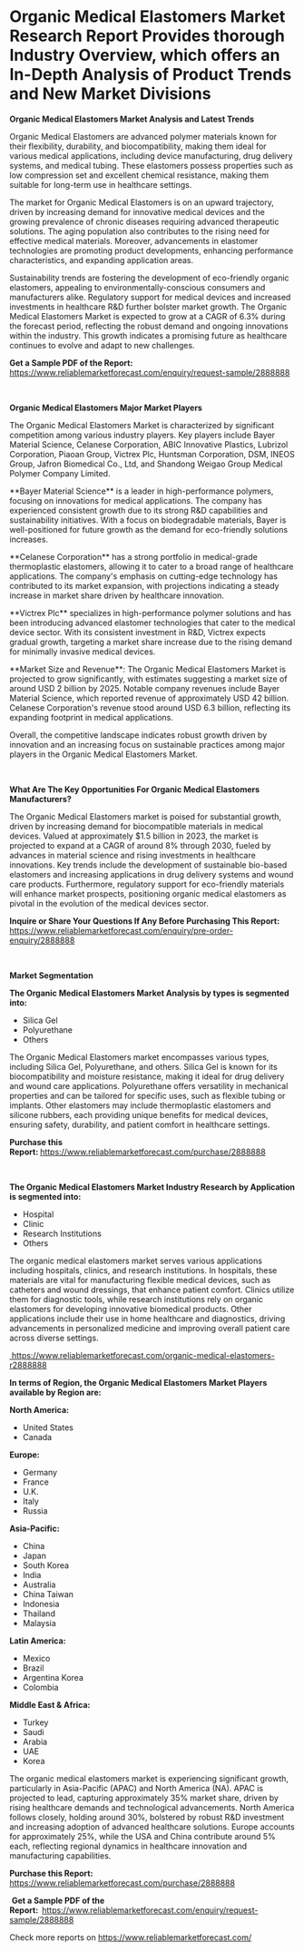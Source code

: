 <p><h1>Organic Medical Elastomers Market Research Report Provides thorough Industry Overview, which offers an In-Depth Analysis of Product Trends and New Market Divisions</h1></p><p><strong>Organic Medical Elastomers Market Analysis and Latest Trends</strong></p>
<p><p>Organic Medical Elastomers are advanced polymer materials known for their flexibility, durability, and biocompatibility, making them ideal for various medical applications, including device manufacturing, drug delivery systems, and medical tubing. These elastomers possess properties such as low compression set and excellent chemical resistance, making them suitable for long-term use in healthcare settings.</p><p>The market for Organic Medical Elastomers is on an upward trajectory, driven by increasing demand for innovative medical devices and the growing prevalence of chronic diseases requiring advanced therapeutic solutions. The aging population also contributes to the rising need for effective medical materials. Moreover, advancements in elastomer technologies are promoting product developments, enhancing performance characteristics, and expanding application areas.</p><p>Sustainability trends are fostering the development of eco-friendly organic elastomers, appealing to environmentally-conscious consumers and manufacturers alike. Regulatory support for medical devices and increased investments in healthcare R&D further bolster market growth. The Organic Medical Elastomers Market is expected to grow at a CAGR of 6.3% during the forecast period, reflecting the robust demand and ongoing innovations within the industry. This growth indicates a promising future as healthcare continues to evolve and adapt to new challenges.</p></p>
<p><strong>Get a Sample PDF of the Report:&nbsp;</strong> <a href="https://www.reliablemarketforecast.com/enquiry/request-sample/2888888?utm_campaign=2724&utm_medium=2&utm_source=Github&utm_content=ia&utm_term=14032025&utm_id=organic-medical-elastomers">https://www.reliablemarketforecast.com/enquiry/request-sample/2888888</a></p>
<p>&nbsp;</p>
<p><strong>Organic Medical Elastomers Major Market Players</strong></p>
<p><p>The Organic Medical Elastomers Market is characterized by significant competition among various industry players. Key players include Bayer Material Science, Celanese Corporation, ABIC Innovative Plastics, Lubrizol Corporation, Piaoan Group, Victrex Plc, Huntsman Corporation, DSM, INEOS Group, Jafron Biomedical Co., Ltd, and Shandong Weigao Group Medical Polymer Company Limited.</p><p>**Bayer Material Science** is a leader in high-performance polymers, focusing on innovations for medical applications. The company has experienced consistent growth due to its strong R&D capabilities and sustainability initiatives. With a focus on biodegradable materials, Bayer is well-positioned for future growth as the demand for eco-friendly solutions increases.</p><p>**Celanese Corporation** has a strong portfolio in medical-grade thermoplastic elastomers, allowing it to cater to a broad range of healthcare applications. The company's emphasis on cutting-edge technology has contributed to its market expansion, with projections indicating a steady increase in market share driven by healthcare innovation.</p><p>**Victrex Plc** specializes in high-performance polymer solutions and has been introducing advanced elastomer technologies that cater to the medical device sector. With its consistent investment in R&D, Victrex expects gradual growth, targeting a market share increase due to the rising demand for minimally invasive medical devices.</p><p>**Market Size and Revenue**: The Organic Medical Elastomers Market is projected to grow significantly, with estimates suggesting a market size of around USD 2 billion by 2025. Notable company revenues include Bayer Material Science, which reported revenue of approximately USD 42 billion. Celanese Corporation's revenue stood around USD 6.3 billion, reflecting its expanding footprint in medical applications.</p><p>Overall, the competitive landscape indicates robust growth driven by innovation and an increasing focus on sustainable practices among major players in the Organic Medical Elastomers Market.</p></p>
<p>&nbsp;</p>
<p><strong>What Are The Key Opportunities For Organic Medical Elastomers Manufacturers?</strong></p>
<p><p>The Organic Medical Elastomers market is poised for substantial growth, driven by increasing demand for biocompatible materials in medical devices. Valued at approximately $1.5 billion in 2023, the market is projected to expand at a CAGR of around 8% through 2030, fueled by advances in material science and rising investments in healthcare innovations. Key trends include the development of sustainable bio-based elastomers and increasing applications in drug delivery systems and wound care products. Furthermore, regulatory support for eco-friendly materials will enhance market prospects, positioning organic medical elastomers as pivotal in the evolution of the medical devices sector.</p></p>
<p><strong>Inquire or Share Your Questions If Any Before Purchasing This Report:</strong> <a href="https://www.reliablemarketforecast.com/enquiry/pre-order-enquiry/2888888?utm_campaign=2724&utm_medium=2&utm_source=Github&utm_content=ia&utm_term=14032025&utm_id=organic-medical-elastomers">https://www.reliablemarketforecast.com/enquiry/pre-order-enquiry/2888888</a></p>
<p>&nbsp;</p>
<p><strong>Market Segmentation</strong></p>
<p><strong>The Organic Medical Elastomers Market Analysis by types is segmented into:</strong></p>
<p><ul><li> Silica Gel</li><li>Polyurethane</li><li>Others </li></ul></p>
<p><p>The Organic Medical Elastomers market encompasses various types, including Silica Gel, Polyurethane, and others. Silica Gel is known for its biocompatibility and moisture resistance, making it ideal for drug delivery and wound care applications. Polyurethane offers versatility in mechanical properties and can be tailored for specific uses, such as flexible tubing or implants. Other elastomers may include thermoplastic elastomers and silicone rubbers, each providing unique benefits for medical devices, ensuring safety, durability, and patient comfort in healthcare settings.</p></p>
<p><strong>Purchase this Report:&nbsp;</strong><a href="https://www.reliablemarketforecast.com/purchase/2888888?utm_campaign=2724&utm_medium=2&utm_source=Github&utm_content=ia&utm_term=14032025&utm_id=organic-medical-elastomers">https://www.reliablemarketforecast.com/purchase/2888888</a></p>
<p>&nbsp;</p>
<p><strong>The Organic Medical Elastomers Market Industry Research by Application is segmented into:</strong></p>
<p><ul><li> Hospital</li><li>Clinic</li><li>Research Institutions</li><li>Others </li></ul></p>
<p><p>The organic medical elastomers market serves various applications including hospitals, clinics, and research institutions. In hospitals, these materials are vital for manufacturing flexible medical devices, such as catheters and wound dressings, that enhance patient comfort. Clinics utilize them for diagnostic tools, while research institutions rely on organic elastomers for developing innovative biomedical products. Other applications include their use in home healthcare and diagnostics, driving advancements in personalized medicine and improving overall patient care across diverse settings.</p></p>
<p><a href="https://www.reliablemarketforecast.com/organic-medical-elastomers-r2888888?utm_campaign=2724&utm_medium=2&utm_source=Github&utm_content=ia&utm_term=14032025&utm_id=organic-medical-elastomers">&nbsp;https://www.reliablemarketforecast.com/organic-medical-elastomers-r2888888</a></p>
<p><strong>In terms of Region, the Organic Medical Elastomers Market Players available by Region are:</strong></p>
<p>
    <p> <strong> North America: </strong>
        <ul>
            <li>United States</li>
            <li>Canada</li>
        </ul>
        </p> 
    <p> <strong> Europe: </strong>
        <ul>
            <li>Germany</li>
            <li>France</li>
            <li>U.K.</li>
            <li>Italy</li>
            <li>Russia</li>
        </ul>
        </p> 
    <p> <strong> Asia-Pacific: </strong>
        <ul>
            <li>China</li>
            <li>Japan</li>
            <li>South Korea</li>
            <li>India</li>
            <li>Australia</li>
            <li>China Taiwan</li>
            <li>Indonesia</li>
            <li>Thailand</li>
            <li>Malaysia</li>
        </ul>
        </p> 
    <p> <strong> Latin America: </strong>
        <ul>
            <li>Mexico</li>
            <li>Brazil</li>
            <li>Argentina Korea</li>
            <li>Colombia</li>
        </ul>
        </p> 
    <p> <strong> Middle East & Africa: </strong>
        <ul>
            <li>Turkey</li>
            <li>Saudi</li>
            <li>Arabia</li>
            <li>UAE</li>
            <li>Korea</li>
        </ul>
    </p>
    </p>
<p><p>The organic medical elastomers market is experiencing significant growth, particularly in Asia-Pacific (APAC) and North America (NA). APAC is projected to lead, capturing approximately 35% market share, driven by rising healthcare demands and technological advancements. North America follows closely, holding around 30%, bolstered by robust R&D investment and increasing adoption of advanced healthcare solutions. Europe accounts for approximately 25%, while the USA and China contribute around 5% each, reflecting regional dynamics in healthcare innovation and manufacturing capabilities.</p></p>
<p><strong>Purchase this Report: </strong><a href="https://www.reliablemarketforecast.com/purchase/2888888?utm_campaign=2724&utm_medium=2&utm_source=Github&utm_content=ia&utm_term=14032025&utm_id=organic-medical-elastomers">https://www.reliablemarketforecast.com/purchase/2888888</a></p>
<p>&nbsp;<strong>Get a Sample PDF of the Report:&nbsp;&nbsp;</strong><a href="https://www.reliablemarketforecast.com/enquiry/request-sample/2888888?utm_campaign=2724&utm_medium=2&utm_source=Github&utm_content=ia&utm_term=14032025&utm_id=organic-medical-elastomers">https://www.reliablemarketforecast.com/enquiry/request-sample/2888888</a></p>
<p><strong></strong></p>
<p>Check more reports on <a href="https://www.reliablemarketforecast.com/?utm_campaign=2724&utm_medium=2&utm_source=Github&utm_content=ia&utm_term=14032025&utm_id=organic-medical-elastomers">https://www.reliablemarketforecast.com/</a></p>